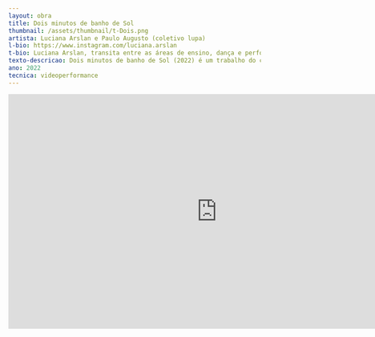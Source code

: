 ```yaml
---
layout: obra
title: Dois minutos de banho de Sol
thumbnail: /assets/thumbnail/t-Dois.png
artista: Luciana Arslan e Paulo Augusto (coletivo lupa)
l-bio: https://www.instagram.com/luciana.arslan
t-bio: Luciana Arslan, transita entre as áreas de ensino, dança e performance. Suas práticas artísticas e pesquisas abordam as relações entre corpo, cognição e experiência estética. É autora dos livros&#58;Corpo (sentido)&#58; corporeidade e estesia nos processos de ensino-aprendizagem, e  do livrodança "Danças para vestir o pensamento", entre outros. <br>Paulo Augusto é fotografo.  Doutor em Arte e Cultura Visual ; mestre em História Social ;  licenciado em Artes Visuais, atualmente trabalha como  Gestor Cultural na Secretaria Municipal de Cultura- Prefeitura Municipal de Uberlândia  onde realiza  curadorias em Cinema no Cineclube Cultura  e do Papo Fotográfico. Também está realizando pósdoc no Programa de PósGraduação de Arquitetura e Urbanismo da UFU. 
texto-descricao: Dois minutos de banho de Sol (2022) é um trabalho do coletivo LUPA ( Luciana Arslan e Paulo Soares Augusto ). As relações entre corpo e território, tempo de trabalho e tempo de descanso, de uma relação mais cosmogônica com o tempo são algumas das questões que nos mobilizaram nessa série composta de vídeo e foto performances que surgiu quando estávamos vivendo em Araguari, no  Cerrado (que coincidentemente significa fechado em espanhol).
ano: 2022
tecnica: videoperformance 
---
```

<iframe width="832" height="468" src="https://www.youtube.com/embed/qFMg922GBME" title="Dois minutos de banho de Sol  - Luciana Arslan e Paulo Augusto coletivo Lupa" frameborder="0" allow="accelerometer; autoplay; clipboard-write; encrypted-media; gyroscope; picture-in-picture; web-share" allowfullscreen></iframe>
